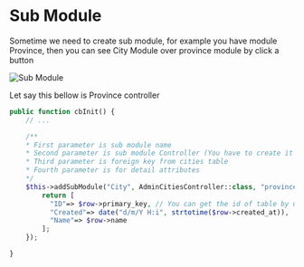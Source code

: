 # Sub Module

Sometime we need to create sub module, for example you have module Province, then you can see City Module over province module by click a button

![Sub Module](https://crudbooster.com/asset/images/sub-module.png)

Let say this bellow is Province controller

```php
public function cbInit() {
    // ...

    /**
    * First parameter is sub module name
    * Second parameter is sub module Controller (You have to create it first)
    * Third parameter is foreign key from cities table
    * Fourth parameter is for detail attributes
    */
    $this->addSubModule("City", AdminCitiesController::class, "provinces_id", function ($row) {
        return [
          "ID"=> $row->primary_key, // You can get the id of table by using primary_key object
          "Created"=> date("d/m/Y H:i", strtotime($row->created_at)),
          "Name"=> $row->name
        ];
    });

}
```